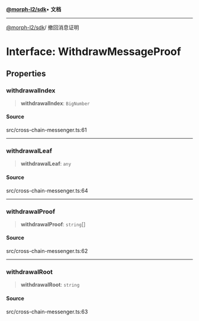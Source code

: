 [**@morph-l2/sdk**](../globals.md)• **文档**

***

[@morph-l2/sdk](../globals.md)/ 撤回消息证明

# Interface: WithdrawMessageProof

## Properties

### withdrawalIndex

> **withdrawalIndex**: `BigNumber`

#### Source

src/cross-chain-messenger.ts:61

***

### withdrawalLeaf

> **withdrawalLeaf**: `any`

#### Source

src/cross-chain-messenger.ts:64

***

### withdrawalProof

> **withdrawalProof**: `string`[]

#### Source

src/cross-chain-messenger.ts:62

***

### withdrawalRoot

> **withdrawalRoot**: `string`

#### Source

src/cross-chain-messenger.ts:63
